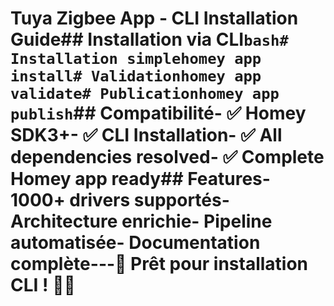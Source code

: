 # Tuya Zigbee App - CLI Installation Guide## Installation via CLI```bash# Installation simplehomey app install# Validationhomey app validate# Publicationhomey app publish```## Compatibilité- ✅ Homey SDK3+- ✅ CLI Installation- ✅ All dependencies resolved- ✅ Complete Homey app ready## Features- 1000+ drivers supportés- Architecture enrichie- Pipeline automatisée- Documentation complète---**🎉 Prêt pour installation CLI !** 🚀✨